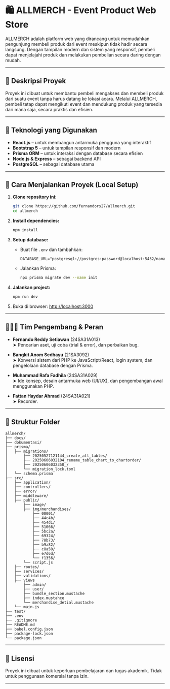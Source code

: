 # 🛍️ ALLMERCH - Event Product Web Store

ALLMERCH adalah platform web yang dirancang untuk memudahkan pengunjung membeli produk dari event meskipun tidak hadir secara langsung. Dengan tampilan modern dan sistem yang responsif, pembeli dapat menjelajahi produk dan melakukan pembelian secara daring dengan mudah.

---

## 📌 Deskripsi Proyek

Proyek ini dibuat untuk membantu pembeli mengakses dan membeli produk dari suatu event tanpa harus datang ke lokasi acara. Melalui ALLMERCH, pembeli tetap dapat mengikuti event dan mendukung produk yang tersedia dari mana saja, secara praktis dan efisien.

---

## 🚀 Teknologi yang Digunakan

- **React.js** – untuk membangun antarmuka pengguna yang interaktif  
- **Bootstrap 5** – untuk tampilan responsif dan modern  
- **Prisma ORM** – untuk interaksi dengan database secara efisien  
- **Node.js & Express** – sebagai backend API 
- **PostgreSQL** – sebagai database utama 

---

## 🔧 Cara Menjalankan Proyek (Local Setup)

1. **Clone repository ini:**
   ```bash
   git clone https://github.com/fernandors27/allmerch.git
   cd allmerch
   ```

2. **Install dependencies:**
   ```bash
   npm install
   ```

3. **Setup database:**
   - Buat file `.env` dan tambahkan:
     ```
     DATABASE_URL="postgresql://postgres:password@localhost:5432/nama_database"
     ```
   - Jalankan Prisma:
     ```bash
     npx prisma migrate dev --name init
     ```

4. **Jalankan project:**
   ```bash
   npm run dev
   ```

5. Buka di browser: [http://localhost:3000](http://localhost:3000)

---

## 🧑‍🤝‍🧑 Tim Pengembang & Peran

- **Fernando Reddy Setiawan** (24SA31A013)  
  ➤ Pencarian aset, uji coba (trial & error), dan perbaikan bug.

- **Bangkit Anom Sedhayu** (21SA3092)  
  ➤ Konversi sistem dari PHP ke JavaScript/React, login system, dan pengelolaan database dengan Prisma.

- **Muhammad Rafa Fadhila** (24SA31A029)  
  ➤ Ide konsep, desain antarmuka web (UI/UX), dan pengembangan awal menggunakan PHP.

- **Fattan Haydar Ahmad** (24SA31A021)  
  ➤ Recorder.

---

## 📂 Struktur Folder

```
allmerch/
├── docs/
├── dokumentasi/
├── prisma/
│   ├── migrations/
│       ├── 20250527121144_create_all_tables/
│       ├── 20250606032104_rename_table_chart_to_chartorder/
│       ├── 20250606032350_/
│       └── migration_lock.toml
│   └── schema.prisma
├── src/
│   ├── application/
│   ├── controllers/
│   ├── error/
│   ├── middleware/
│   ├── public/
│       ├── image/
│       ├── img/merchandises/
│           ├── 00001/
│           ├── 44c4b/
│           ├── 454d1/
│           ├── 51066/
│           ├── 5bc2a/
│           ├── 69324/
│           ├── 78b73/
│           ├── b9a82/
│           ├── c8a50/
│           ├── e7d6d/
│           └── f1356/
│       └── script.js
│   ├── routes/
│   ├── services/
│   ├── validations/
│   ├── views
│       ├── admin/
│       ├── user/
│       ├── bundle_section.mustache
│       ├── index.mustahce
│       └── merchandise_detial.mustache
│   └── main.js
├── test/
├── .env
├── .gitignore
├── README.md
├── babel.config.json
├── package-lock.json
└── package.json
```

---

## 📃 Lisensi

Proyek ini dibuat untuk keperluan pembelajaran dan tugas akademik. Tidak untuk penggunaan komersial tanpa izin.

---
